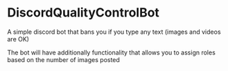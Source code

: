 # DiscordQualityControlBot
 A simple discord bot that bans you if you type any text (images and videos are OK)

The bot will have additionally functionality that allows you to assign roles based on the number of images posted
